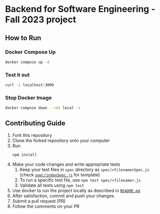 # Backend for Software Engineering - Fall 2023 project

## How to Run

### Docker Compose Up

```bash
docker compose up -d
```

### Test it out

```bash
curl -i localhost:3000
```

### Stop Docker Image

```bash
docker compose down --rmi local -v
```

## Contributing Guide

1. Fork this repository
1. Clone the forked repository onto your computer
1. Run
    ```bash
    npm install
    ```
1. Make your code changes and write appropriate tests
    1. Keep your test files in `spec` directory as `spec/<filename>Spec.js` (check [`spec/indexSpec.js`](./spec/indexSpec.js) for template)
    1. To run a specific test file, use `npm test spec/<filename>.js`
    1. Validate all tests using `npm test`
1. Use docker to run the project locally as described in [`README.md`](./README.md).
1. After satisfaction, commit and push your changes.
1. Submit a pull request (PR)
1. Follow the comments on your PR